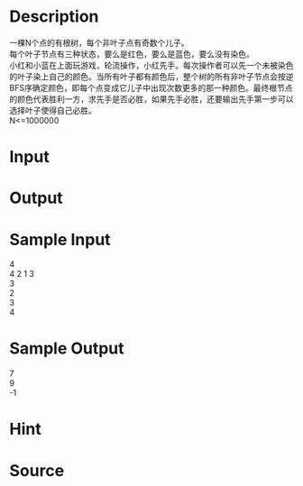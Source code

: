 
# Description

<div class="content"><div>一棵N个点的有根树，每个非叶子点有奇数个儿子。</div>
<div>每个叶子节点有三种状态，要么是红色，要么是蓝色，要么没有染色。</div>
<div>小红和小蓝在上面玩游戏，轮流操作，小红先手。每次操作者可以先一个未被染色的叶子染上自己的颜色。当所有叶子都有颜色后，整个树的所有非叶子节点会按逆BFS序确定颜色，即每个点变成它儿子中出现次数更多的那一种颜色。最终根节点的颜色代表胜利一方，求先手是否必胜，如果先手必胜，还要输出先手第一步可以选择叶子使得自己必胜。</div>
<div>N&lt;=1000000</div>
<p></p></div>

# Input

<div class="content"></div>

# Output

<div class="content"></div>

# Sample Input

<div class="content"><span class="sampledata">4<br/>
4 2 1 3<br/>
3<br/>
2<br/>
3<br/>
4</span></div>

# Sample Output

<div class="content"><span class="sampledata">7<br/>
9<br/>
-1</span></div>

# Hint

<div class="content"><p></p></div>

# Source

<div class="content"><p><a href="problemset.php?search="></a></p></div>

